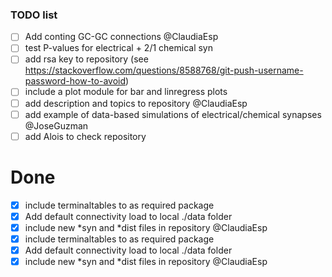 ### TODO list 

- [ ] Add conting GC-GC connections @ClaudiaEsp
- [ ] test P-values for electrical + 2/1 chemical syn
- [ ] add rsa key to repository (see https://stackoverflow.com/questions/8588768/git-push-username-password-how-to-avoid)
- [ ] include a plot module for bar and linregress plots 
- [ ] add description and topics to repository @ClaudiaEsp
- [ ] add example of data-based simulations of electrical/chemical synapses @JoseGuzman
- [ ] add Alois to check repository

Done
====
- [x] include terminaltables to as required package
- [x] Add default connectivity load to local ./data folder 
- [x] include new \*syn and \*dist files in repository @ClaudiaEsp
- [x] include terminaltables to as required package
- [x] Add default connectivity load to local ./data folder 
- [x] include new \*syn and \*dist files in repository @ClaudiaEsp
